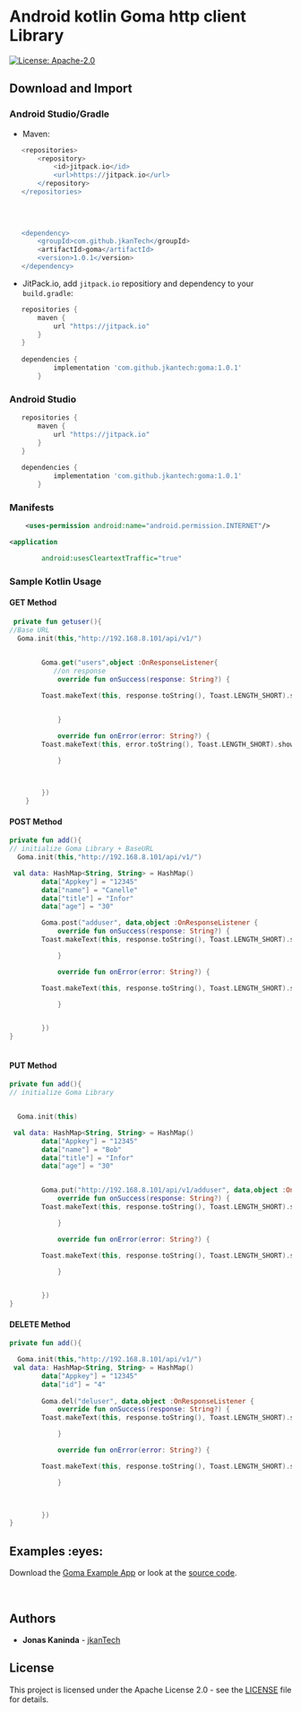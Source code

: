 # Android kotlin Goma http client Library


[![License: Apache-2.0](https://img.shields.io/badge/License-Apache%202.0-yellow.svg)](http://www.apache.org/licenses/LICENSE-2.0)

## Download and Import


### Android Studio/Gradle

 - Maven:
 
 ```groovy
	<repositories>
		<repository>
		    <id>jitpack.io</id>
		    <url>https://jitpack.io</url>
		</repository>
	</repositories>
	
	
	

	<dependency>
	    <groupId>com.github.jkanTech</groupId>
	    <artifactId>goma</artifactId>
	    <version>1.0.1</version>
	</dependency>


 ```
 
 - JitPack.io, add `jitpack.io` repositiory and dependency to your `build.gradle`:
 
 ```groovy
    repositories {
        maven {
            url "https://jitpack.io"
        }
    }
	
    dependencies {
	        implementation 'com.github.jkantech:goma:1.0.1'
		}
```

   
### Android Studio

 ```groovy
    repositories {
        maven {
            url "https://jitpack.io"
        }
    }
	
    dependencies {
	        implementation 'com.github.jkantech:goma:1.0.1'
		}
 ```
 ### Manifests
 
```xml
    <uses-permission android:name="android.permission.INTERNET"/>

<application

        android:usesCleartextTraffic="true"

```

### Sample Kotlin Usage 
#### GET Method

```Kotlin
 private fun getuser(){
//Base URL
  Goma.init(this,"http://192.168.8.101/api/v1/")

        
        Goma.get("users",object :OnResponseListener{
           //on response
            override fun onSuccess(response: String?) {

        Toast.makeText(this, response.toString(), Toast.LENGTH_SHORT).show()


            }

            override fun onError(error: String?) {
        Toast.makeText(this, error.toString(), Toast.LENGTH_SHORT).show()

            }

          

        })
    }

```
#### POST Method

```kotlin
private fun add(){
// initialize Goma Library + BaseURL
  Goma.init(this,"http://192.168.8.101/api/v1/")

 val data: HashMap<String, String> = HashMap()
        data["Appkey"] = "12345"
        data["name"] = "Canelle"
        data["title"] = "Infor"
        data["age"] = "30"

        Goma.post("adduser", data,object :OnResponseListener {
            override fun onSuccess(response: String?) {
        Toast.makeText(this, response.toString(), Toast.LENGTH_SHORT).show()

            }

            override fun onError(error: String?) {

        Toast.makeText(this, response.toString(), Toast.LENGTH_SHORT).show()

            }


        })
}
    

```
#### PUT Method

```kotlin
private fun add(){
// initialize Goma Library 


  Goma.init(this)

 val data: HashMap<String, String> = HashMap()
        data["Appkey"] = "12345"
        data["name"] = "Bob"
        data["title"] = "Infor"
        data["age"] = "30"


        Goma.put("http://192.168.8.101/api/v1/adduser", data,object :OnResponseListener {
            override fun onSuccess(response: String?) {
        Toast.makeText(this, response.toString(), Toast.LENGTH_SHORT).show()

            }

            override fun onError(error: String?) {

        Toast.makeText(this, response.toString(), Toast.LENGTH_SHORT).show()

            }


        })
}

```

#### DELETE Method

```kotlin
private fun add(){

  Goma.init(this,"http://192.168.8.101/api/v1/")
 val data: HashMap<String, String> = HashMap()
        data["Appkey"] = "12345"
        data["id"] = "4"
        
        Goma.del("deluser", data,object :OnResponseListener {
            override fun onSuccess(response: String?) {
        Toast.makeText(this, response.toString(), Toast.LENGTH_SHORT).show()

            }

            override fun onError(error: String?) {

        Toast.makeText(this, response.toString(), Toast.LENGTH_SHORT).show()

            }


     
        })
}

```


<h2 id="examples">Examples :eyes:</h2>

Download the [Goma Example App]() or look at the [source code](https://github.com/jkanTech/goma/tree/master/CrudExample).


<br/>
 
## Authors

* **Jonas Kaninda**  - [jkanTech](https://github.com/jkantech)


## License

This project is licensed under the Apache License 2.0 - see the [LICENSE](LICENSE) file for details.

